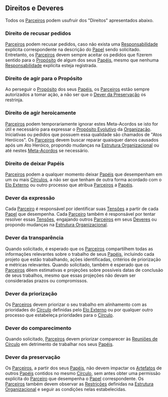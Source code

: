 ## Direitos e Deveres
Todos os [Parceiros][parceiros] podem usufruir dos "Direitos" apresentados abaixo.

### Direito de recusar pedidos
[Parceiros][parceiros] podem recusar pedidos, caso não exista uma [Responsabilidade][papeis] explícita correspondente na descrição do [Papel][papeis] sendo solicitado. Entretanto, os [Parceiros][parceiros] devem sempre aceitar os pedidos que fizerem sentido para o [Propósito][papeis] de algum dos seus [Papéis][papeis], mesmo que nenhuma [Responsabilidade][papeis] explícita esteja registrada.

### Direito de agir para o Propósito
Ao perseguir o [Propósito][papeis] dos seus [Papéis][papeis], os [Parceiros][parceiros] estão sempre autorizados a tomar ação, a não ser que o [Dever da Preservação][dever-da-preservacao] os restrinja.

### Direito de agir heroicamente
[Parceiros][parceiros] podem temporariamente ignorar estes Meta-Acordos se isto for útil e necessário para expressar o [Propósito Evolutivo][proposito-evolutivo] da [Organização][organizacao]. Iniciativas ou pedidos que possuem essa qualidade são chamados de "Atos Heróicos". Os [Parceiros][parceiros] devem buscar reparar quaisquer danos causados após um Ato Heróico, propondo mudanças na [Estrutura Organizacional][estrutura-organizacional] ou até nestes [Meta-Acordos](#meta-acordos) se necessário.

### Direito de deixar Papéis
[Parceiros][parceiros] podem a qualquer momento deixar [Papéis][papeis] que desempenham em um ou mais [Círculos][circulos], a não ser que tenham de outra forma acordado com o [Elo Externo][elo-externo] ou outro processo que atribua [Parceiros][parceiros] a [Papéis][papeis].

### Dever da expressão
Cada [Parceiro][parceiros] é responsável por identificar suas [Tensões][tensoes] a partir de cada [Papel][papeis] que desempenha. Cada [Parceiro][parceiros] também é responsável por tentar resolver essas [Tensões][tensoes], engajando outros [Parceiros][parceiros] em seus [Deveres][direitos-e-deveres] ou propondo mudanças na [Estrutura Organizacional][estrutura-organizacional].

### Dever da transparência
Quando solicitado, é esperado que os [Parceiros][parceiros] compartilhem todas as informações relevantes sobre o trabalho de seus [Papéis][papeis], incluindo cada projeto que estão trabalhando, ações identificadas, critérios de priorização e métricas relevantes. Quando solicitado, também é esperado que os [Parceiros][parceiros] dêem estimativas e projeções sobre possíveis datas de conclusão de seus trabalhos, mesmo que essas projeções não devam ser consideradas prazos ou compromissos.

### Dever da priorização
Os [Parceiros][parceiros] devem priorizar o seu trabalho em alinhamento com as prioridades do [Círculo][circulos] definidas pelo [Elo Externo][elo-externo] ou por qualquer outro processo que estabeleça prioridades para o [Círculo][circulos].

### Dever do comparecimento
Quando solicitado, [Parceiros][parceiros] devem priorizar comparecer às [Reuniões de Círculo][reunioes-de-circulo] em detrimento de trabalhar nos seus [Papéis][papeis].

### Dever da preservação
Os [Parceiros][parceiros], a partir dos seus [Papéis][papeis], não devem impactar os [Artefatos][papeis] de outros [Papéis][papeis] contidos no mesmo [Círculo][circulos], sem antes obter uma permissão explícita do [Parceiro][parceiros] que desempenha o [Papel][papeis] correspondente. Os [Parceiros][parceiros] também devem observar as [Restrições][restricoes] definidas na [Estrutura Organizacional][estrutura-organizacional] e seguir as condições nelas estabelecidas.

[direitos-e-deveres]: #direitos-e-deveres
[dever-da-preservacao]: #dever-da-preservacao

[organizacao]: organizacao.md
[proposito-evolutivo]: organizacao.md#proposito-evolutivo
[parceiros]: organizacao.md#parceiros
[tensoes]: organizacao.md#tensoes

[estrutura-organizacional]: estrutura-organizacional.md
[papeis]: estrutura-organizacional.md#papeis
[restricoes]: estrutura-organizacional.md#restricoes
[circulos]: estrutura-organizacional.md#circulos

[reunioes-de-circulo]: reunioes-de-circulo.md

[elo-externo]: papeis-essenciais.md#elo-externo
